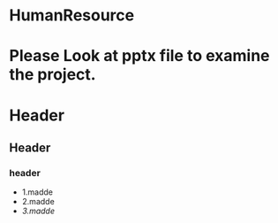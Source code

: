 # HumanResource

# Please Look at pptx file to examine the project.

# Header
## Header
### header

- 1.madde
- 2.madde
- *3.madde*
